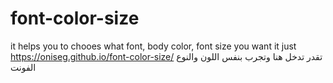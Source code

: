 # font-color-size
it helps you to chooes what font, body color, font size you want
it just 
https://oniseg.github.io/font-color-size/
تقدر تدخل هنا وتجرب بنفس اللون والنوع الفونت 
